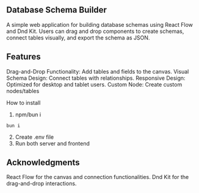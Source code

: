## Database Schema Builder
A simple web application for building database schemas using React Flow and Dnd Kit. Users can drag and drop components to create schemas, connect tables visually, and export the schema as JSON.


## Features
Drag-and-Drop Functionality: Add tables and fields to the canvas.
Visual Schema Design: Connect tables with relationships.
Responsive Design: Optimized for desktop and tablet users.
Custom Node: Create custom nodes/tables

How to install
1. npm/bun i 
```
bun i
```
2. Create .env file
3. Run both server and frontend

## Acknowledgments
React Flow for the canvas and connection functionalities.
Dnd Kit for the drag-and-drop interactions.
